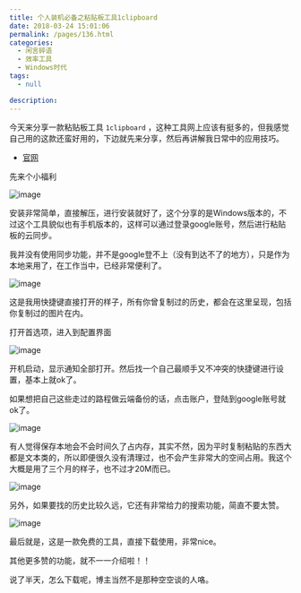 ```yaml
---
title: 个人装机必备之粘贴板工具1clipboard
date: 2018-03-24 15:01:06
permalink: /pages/136.html
categories: 
  - 闲言碎语
  - 效率工具
  - Windows时代
tags: 
  - null

description: 
---
```


今天来分享一款粘贴板工具 `1clipboard` ，这种工具网上应该有挺多的，但我感觉自己用的这款还蛮好用的，下边就先来分享，然后再讲解我日常中的应用技巧。

- [官网](http://1clipboard.io/)

先来个小福利

![image](http://t.eryajf.net/imgs/2021/09/f66f9c22f2a1db32.jpg)

安装非常简单，直接解压，进行安装就好了，这个分享的是Windows版本的，不过这个工具貌似也有手机版本的，这样可以通过登录google账号，然后进行粘贴板的云同步。

我并没有使用同步功能，并不是google登不上（没有到达不了的地方），只是作为本地来用了，在工作当中，已经非常便利了。

![image](http://t.eryajf.net/imgs/2021/09/ff715b4323bfdbce.jpg)

这是我用快捷键直接打开的样子，所有你曾复制过的历史，都会在这里呈现，包括你复制过的图片在内。

打开首选项，进入到配置界面

![image](http://t.eryajf.net/imgs/2021/09/294845424421e567.jpg)

开机启动，显示通知全部打开。然后找一个自己最顺手又不冲突的快捷键进行设置，基本上就ok了。

如果想把自己这些走过的路程做云端备份的话，点击账户，登陆到google账号就ok了。

![image](http://t.eryajf.net/imgs/2021/09/8f336e96c64f0f94.jpg)

有人觉得保存本地会不会时间久了占内存，其实不然，因为平时复制粘贴的东西大都是文本类的，所以即便很久没有清理过，也不会产生非常大的空间占用。我这个大概是用了三个月的样子，也不过才20M而已。

![image](http://t.eryajf.net/imgs/2021/09/437243a3b7cc3403.jpg)

另外，如果要找的历史比较久远，它还有非常给力的搜索功能，简直不要太赞。

![image](http://t.eryajf.net/imgs/2021/09/390f4a95459db7fe.jpg)

最后就是，这是一款免费的工具，直接下载使用，非常nice。

其他更多赞的功能，就不一一介绍啦！！

说了半天，怎么下载呢，博主当然不是那种空空谈的人咯。
